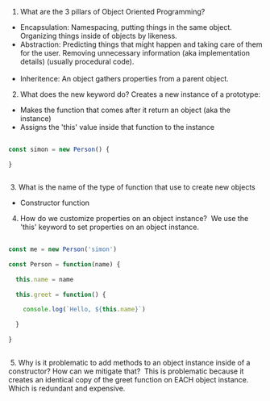 
1. What are the 3 pillars of Object Oriented Programming?
​
  - Encapsulation: Namespacing, putting things in the same object. Organizing things inside of objects by likeness. 
​
  - Abstraction: Predicting things that might happen and taking care of them for the user. Removing unnecessary information (aka implementation details) (usually procedural code).  
​
  - Inheritence: An object gathers properties from a parent object. 
​
2. What does the new keyword do? Creates a new instance of a prototype:
​
- Makes the function that comes after it return an object (aka the instance)
​
- Assigns the 'this' value inside that function to the instance
​
```javascript
​
const simon = new Person() {
​
}
​
```
​
3. What is the name of the type of function that use to create new objects
​
- Constructor function
​
4. How do we customize properties on an object instance?
​
We use the 'this' keyword to set properties on an object instance.
​
```javascript
​
const me = new Person('simon')
​
const Person = function(name) {
​
  this.name = name
​
  this.greet = function() {
​
    console.log(`Hello, ${this.name}`)
​
  }
​
}
​
```
​
5. Why is it problematic to add methods to an object instance inside of a constructor? How can we mitigate that?
​
This is problematic because it creates an identical copy of the greet function on EACH object instance. Which is redundant and expensive.